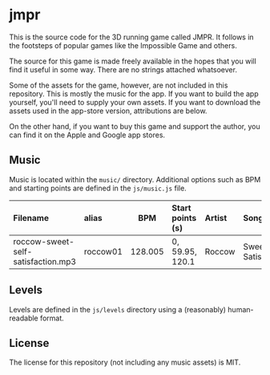 # jmpr

This is the source code for the 3D running game called JMPR. It follows in the footsteps of popular games like the Impossible Game and others.

The source for this game is made freely available in the hopes that you will find it useful in some way. There are no strings attached whatsoever.

Some of the assets for the game, however, are not included in this repository. This is mostly the music for the app. If you want to build the app yourself, you'll need to supply your own assets. If you want to download the assets used in the app-store version, attributions are below.

On the other hand, if you want to buy this game and support the author, you can find it on the Apple and Google app stores.

## Music

Music is located within the `music/` directory. Additional options such as BPM and starting points are defined in the `js/music.js` file.

Filename                                    | alias       |   BPM   | Start points (s) | Artist | Song                             | License
:-------------------------------------------|:------------|:-------:|:-----------------|:-------|:---------------------------------|:-------:
roccow-sweet-self-satisfaction.mp3          | roccow01    | 128.005 | 0, 59.95, 120.1  | Roccow | Sweet Self Satisfaction          | CC-BY-SA

## Levels

Levels are defined in the `js/levels` directory using a (reasonably) human-readable format.

## License

The license for this repository (not including any music assets) is MIT.